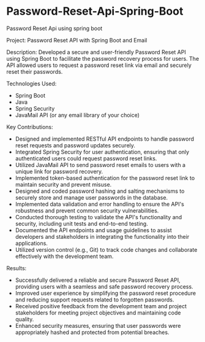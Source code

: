 # Password-Reset-Api-Spring-Boot
Password Reset Api using spring boot

Project: Password Reset API with Spring Boot and Email

Description:
Developed a secure and user-friendly Password Reset API using Spring Boot to facilitate the password recovery process for users. The API allowed users to request a password reset link via email and securely reset their passwords.

Technologies Used:
- Spring Boot
- Java
- Spring Security
- JavaMail API (or any email library of your choice)

Key Contributions:
- Designed and implemented RESTful API endpoints to handle password reset requests and password updates securely.
- Integrated Spring Security for user authentication, ensuring that only authenticated users could request password reset links.
- Utilized JavaMail API to send password reset emails to users with a unique link for password recovery.
- Implemented token-based authentication for the password reset link to maintain security and prevent misuse.
- Designed and coded password hashing and salting mechanisms to securely store and manage user passwords in the database.
- Implemented data validation and error handling to ensure the API's robustness and prevent common security vulnerabilities.
- Conducted thorough testing to validate the API's functionality and security, including unit tests and end-to-end testing.
- Documented the API endpoints and usage guidelines to assist developers and stakeholders in integrating the functionality into their applications.
- Utilized version control (e.g., Git) to track code changes and collaborate effectively with the development team.

Results:
- Successfully delivered a reliable and secure Password Reset API, providing users with a seamless and safe password recovery process.
- Improved user experience by simplifying the password reset procedure and reducing support requests related to forgotten passwords.
- Received positive feedback from the development team and project stakeholders for meeting project objectives and maintaining code quality.
- Enhanced security measures, ensuring that user passwords were appropriately hashed and protected from potential breaches.


